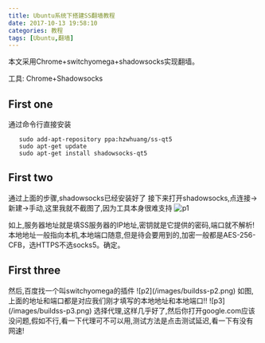 ```yaml
---
title: Ubuntu系统下搭建SS翻墙教程
date: 2017-10-13 19:58:10
categories: 教程
tags: [Ubuntu,翻墙]
---
```


本文采用Chrome+switchyomega+shadowsocks实现翻墙。

工具: Chrome+Shadowsocks

## First one
通过命令行直接安装

```
   sudo add-apt-repository ppa:hzwhuang/ss-qt5
   sudo apt-get update
   sudo apt-get install shadowsocks-qt5
```

## First two
通过上面的步骤,shadowsocks已经安装好了
接下来打开shadowsocks,点连接->新建->手动,这里我就不截图了,因为工具本身很难支持
![p1](/images/buildss-p1.png)
<p>如上,服务器地址就是填SS服务器的IP地址,密钥就是它提供的密码,端口就不解析!本地地址一般指向本机,本地端口随意,但是待会要用到的,加密一般都是AES-256-CFB，选HTTPS不选socks5。确定。

## First three
<p>然后,百度找一个叫switchyomega的插件
![p2](/images/buildss-p2.png)
如图,上面的地址和端口都是对应我们刚才填写的本地地址和本地端口!!
![p3](/images/buildss-p3.png)
选择代理,这样几乎好了,然后你打开google.com应该没问题,假如不行,看一下代理可不可以用,测试方法是点击测试延迟,看一下有没有网速!




